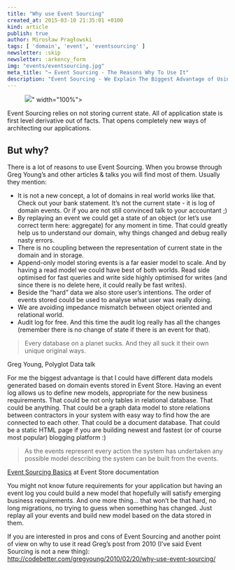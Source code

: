 ```yaml
---
title: "Why use Event Sourcing"
created_at: 2015-03-10 21:35:01 +0100
kind: article
publish: true
author: Mirosław Pragłowski
tags: [ 'domain', 'event', 'eventsourcing' ]
newsletter: :skip
newsletter: :arkency_form
img: "events/eventsourcing.jpg"
meta_title: "→ Event Sourcing - The Reasons Why To Use It"
description: "Event Sourcing - We Explain The Biggest Advantage of Using It. Visit Our Blog and READ MORE !!!"
---
```


<p>
  <figure>
    <img src="<%= src_fit("events/eventsourcing.jpg") %>" width="100%">
  </figure>
</p>

Event Sourcing relies on not storing current state. All of application state is first level derivative out of facts. That opens completely new ways of architecting our applications.

## But why?

There is a lot of reasons to use Event Sourcing. When you browse through Greg Young’s and other articles & talks you will find most of them. Usually they mention:

* It is not a new concept, a lot of domains in real world works like that. Check out your bank statement. It’s not the current state - it is log of domain events. Or if you are not still convinced talk to your accountant ;)
* By replaying an event we could get a state of an object (or let’s use correct term here: aggregate) for any moment in time. That could greatly help us to understand our domain, why things changed and debug really nasty errors.
* There is no coupling between the representation of current state in the domain and in storage.
* Append-only model storing events is a far easier model to scale. And by having a read model we could have best of both worlds. Read side optimised for fast queries and write side highly optimised for writes (and since there is no delete here, it could really be fast writes).
* Beside the “hard” data we also store user’s intentions. The order of events stored could be used to analyse what user was really doing.
* We are avoiding impedance mismatch between object oriented and relational world.
* Audit log for free. And this time the audit log really has all the changes (remember there is no change of state if there is an event for that).

<!-- more -->

> Every database on a planet sucks. And they all suck it their own unique original ways.

<p class="quote-by">Greg Young, Polyglot Data talk</p>

For me the biggest advantage is that I could have different data models generated based on domain events stored in Event Store. Having an event log allows us to define new models, appropriate for the new business requirements. That could be not only tables in relational database. That could be anything. That could be a graph data model to store relations between contractors in your system with easy way to find how the are connected to each other. That could be a document database. That could
be a static HTML page if you are building newest and fastest (or of course most popular) blogging platform :)

> As the events represent every action the system has undertaken any possible model describing the system can be built from the events.

<p class="quote-by">
  <a href="http://docs.geteventstore.com/introduction/event-sourcing-basics">Event Sourcing Basics</a> at Event Store documentation
</p>

You might not know future requirements for your application but having an event log you could build a new model that hopefully will satisfy emerging business requirements. And one more thing… that won’t be that hard, no long migrations, no trying to guess when something has changed. Just replay all your events and build new model based on the data stored in them.


If you are interested in pros and cons of Event Sourcing and another point of view on why to use it read Greg’s post from 2010 (I’ve said Event Sourcing is not a new thing): http://codebetter.com/gregyoung/2010/02/20/why-use-event-sourcing/
